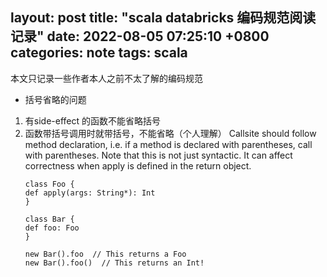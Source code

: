 layout: post
title:  "scala databricks 编码规范阅读记录"
date:   2022-08-05 07:25:10 +0800
categories: note
tags: scala
---



本文只记录一些作者本人之前不太了解的编码规范
- 括号省略的问题
1. 有side-effect 的函数不能省略括号
2. 函数带括号调用时就带括号，不能省略（个人理解）
    Callsite should follow method declaration, i.e. if a method is declared with parentheses, call with parentheses. Note that this is not just syntactic. It can affect correctness when apply is defined in the return object.
    ```
    class Foo {
    def apply(args: String*): Int
    }

    class Bar {
    def foo: Foo
    }

    new Bar().foo  // This returns a Foo
    new Bar().foo()  // This returns an Int!
    ```

